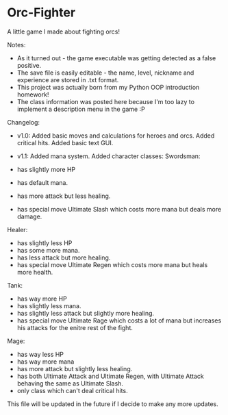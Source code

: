 # Orc-Fighter
A little game I made about fighting orcs!

Notes:
- As it turned out - the game executable was getting detected as a false positive.
- The save file is easily editable - the name, level, nickname and experience are stored in .txt format.
- This project was actually born from my Python OOP introduction homework!
- The class information was posted here because I'm too lazy to implement a description menu in the game :P

Changelog:

- v1.0:
Added basic moves and calculations for heroes and orcs.
Added critical hits.
Added basic text GUI.

- v1.1:
Added mana system.
Added character classes:
Swordsman:
- has slightly more HP
- has default mana.
- has more attack but less healing.
- has special move Ultimate Slash which costs more mana but deals more damage.

Healer:
- has slightly less HP
- has some more mana.
- has less attack but more healing.
- has special move Ultimate Regen which costs more mana but heals more health.

Tank:
- has way more HP
- has slightly less mana.
- has slightly less attack but slightly more healing.
- has special move Ultimate Rage which costs a lot of mana but increases his attacks for the enitre rest of the fight.

Mage:
- has way less HP
- has way more mana
- has more attack but slightly less healing.
- has both Ultimate Attack and Ultimate Regen, with Ultimate Attack behaving the same as Ultimate Slash.
- only class which can't deal critical hits.

This file will be updated in the future if I decide to make any more updates.
